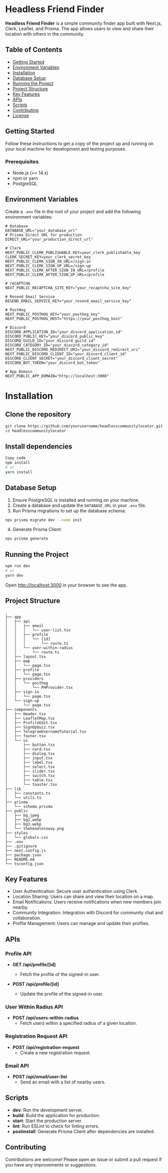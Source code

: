 # Headless Friend Finder

**Headless Friend Finder** is a simple community finder app built with Next.js, Clerk, Leaflet, and Prisma. The app allows users to view and share their location with others in the community.

## Table of Contents

- [Getting Started](#getting-started)
- [Environment Variables](#environment-variables)
- [Installation](#installation)
- [Database Setup](#database-setup)
- [Running the Project](#running-the-project)
- [Project Structure](#project-structure)
- [Key Features](#key-features)
- [APIs](#apis)
- [Scripts](#scripts)
- [Contributing](#contributing)
- [License](#license)

## Getting Started

Follow these instructions to get a copy of the project up and running on your local machine for development and testing purposes.

### Prerequisites

- Node.js (>= 14.x)
- npm or yarn
- PostgreSQL

## Environment Variables

Create a `.env` file in the root of your project and add the following environment variables:

```env
# Database
DATABASE_URL="your_database_url"
# Prisma Direct URL for production
DIRECT_URL="your_production_direct_url"

# Clerk
NEXT_PUBLIC_CLERK_PUBLISHABLE_KEY=your_clerk_publishable_key
CLERK_SECRET_KEY=your_clerk_secret_key
NEXT_PUBLIC_CLERK_SIGN_IN_URL=/sign-in
NEXT_PUBLIC_CLERK_SIGN_UP_URL=/sign-up
NEXT_PUBLIC_CLERK_AFTER_SIGN_IN_URL=/profile
NEXT_PUBLIC_CLERK_AFTER_SIGN_UP_URL=/profile

# reCAPTCHA
NEXT_PUBLIC_RECAPTCHA_SITE_KEY="your_recaptcha_site_key"

# Resend Email Service
RESEND_EMAIL_SERVICE_KEY="your_resend_email_service_key"

# PostHog
NEXT_PUBLIC_POSTHOG_KEY="your_posthog_key"
NEXT_PUBLIC_POSTHOG_HOST="https://your_posthog_host"

# Discord
DISCORD_APPLICATION_ID="your_discord_application_id"
DISCORD_PUBLIC_KEY="your_discord_public_key"
DISCORD_GUILD_ID="your_discord_guild_id"
DISCORD_CATEGORY_ID="your_discord_category_id"
NEXT_PUBLIC_DISCORD_REDIRECT_URI="your_discord_redirect_uri"
NEXT_PUBLIC_DISCORD_CLIENT_ID="your_discord_client_id"
DISCORD_CLIENT_SECRET="your_discord_client_secret"
DISCORD_BOT_TOKEN="your_discord_bot_token"

# App Domain
NEXT_PUBLIC_APP_DOMAIN="http://localhost:3000"

```

# Installation

## Clone the repository

```bash
git clone https://github.com/yourusername/headlesscommunitylocator.git
cd headlesscommunitylocator
```

## Install dependencies

```bash
Copy code
npm install
# or
yarn install
```

## Database Setup

1. Ensure PostgreSQL is installed and running on your machine.
2. Create a database and update the `DATABASE_URL` in your `.env` file.
3. Run Prisma migrations to set up the database schema:

```bash
npx prisma migrate dev --name init
```

4. Generate Prisma Client:

```bash
npx prisma generate
```

## Running the Project

```bash
npm run dev
# or
yarn dev
```

Open [http://localhost:3000](http://localhost:3000) in your browser to see the app.

## Project Structure

```
.
├── app
│   ├── api
│   │   ├── email
│   │   │   └── user-list.tsx
│   │   ├── profile
│   │   │   └── [id]
│   │   │       └── route.ts
│   │   └── user-within-radius
│   │       └── route.ts
│   ├── layout.tsx
│   ├── map
│   │   └── page.tsx
│   ├── profile
│   │   └── page.tsx
│   ├── providers
│   │   └── posthog
│   │       └── PHProvider.tsx
│   ├── sign-in
│   │   └── page.tsx
│   └── sign-up
│       └── page.tsx
├── components
│   ├── Header.tsx
│   ├── LeafletMap.tsx
│   ├── ProfileEdit.tsx
│   ├── SignUpQuiz.tsx
│   ├── TelegramUsernameTutorial.tsx
│   ├── footer.tsx
│   └── ui
│       ├── button.tsx
│       ├── card.tsx
│       ├── dialog.tsx
│       ├── input.tsx
│       ├── label.tsx
│       ├── select.tsx
│       ├── slider.tsx
│       ├── switch.tsx
│       ├── table.tsx
│       └── toaster.tsx
├── lib
│   ├── constants.ts
│   └── utils.ts
├── prisma
│   └── schema.prisma
├── public
│   ├── bg.jpeg
│   ├── bg2.webp
│   ├── bg3.webp
│   └── theheadlessway.png
├── styles
│   └── globals.css
├── .env
├── .gitignore
├── next.config.js
├── package.json
├── README.md
└── tsconfig.json
```

## Key Features

- User Authentication: Secure user authentication using Clerk.
- Location Sharing: Users can share and view their location on a map.
- Email Notifications: Users receive notifications when new members join nearby.
- Community Integration: Integration with Discord for community chat and collaboration.
- Profile Management: Users can manage and update their profiles.

## APIs

### Profile API

- **GET /api/profile/[id]**

  - Fetch the profile of the signed-in user.

- **POST /api/profile/[id]**
  - Update the profile of the signed-in user.

### User Within Radius API

- **POST /api/users-within-radius**
  - Fetch users within a specified radius of a given location.

### Registration Request API

- **POST /api/registration-request**
  - Create a new registration request.

### Email API

- **POST /api/email/user-list**
  - Send an email with a list of nearby users.

## Scripts

- **dev**: Run the development server.
- **build**: Build the application for production.
- **start**: Start the production server.
- **lint**: Run ESLint to check for linting errors.
- **postinstall**: Generate Prisma Client after dependencies are installed.

## Contributing

Contributions are welcome! Please open an issue or submit a pull request if you have any improvements or suggestions.
